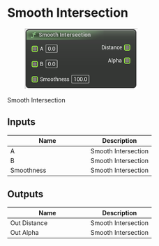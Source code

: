 # Smooth Intersection

<div align="left" data-full-width="false"><figure><img src="../../../../.gitbook/assets/smooth_intersection.png" alt=""><figcaption></figcaption></figure></div>

Smooth Intersection

## Inputs

<table><thead><tr><th width="170">Name</th><th>Description</th></tr></thead><tbody><tr><td>A</td><td>Smooth Intersection</td></tr><tr><td>B</td><td>Smooth Intersection</td></tr><tr><td>Smoothness</td><td>Smooth Intersection</td></tr></tbody></table>

## Outputs

<table><thead><tr><th width="170">Name</th><th>Description</th></tr></thead><tbody><tr><td>Out Distance</td><td>Smooth Intersection</td></tr><tr><td>Out Alpha</td><td>Smooth Intersection</td></tr></tbody></table>
